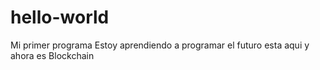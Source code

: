 # hello-world
Mi primer programa
Estoy aprendiendo a programar
el futuro esta aqui y ahora
es Blockchain
